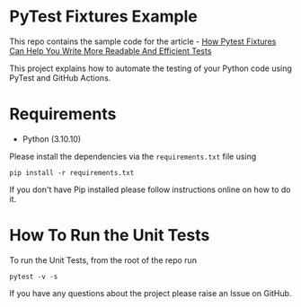 # PyTest Fixtures Example

This repo contains the sample code for the article - [How Pytest Fixtures Can Help You Write More Readable And Efficient Tests](https://pytest-with-eric.com/pytest-best-practices/pytest-fixtures/)

This project explains how to automate the testing of your Python code using PyTest and GitHub Actions.

# Requirements
* Python (3.10.10)

Please install the dependencies via the `requirements.txt` file using 
```commandline
pip install -r requirements.txt
```
If you don't have Pip installed please follow instructions online on how to do it.

# How To Run the Unit Tests
To run the Unit Tests, from the root of the repo run
```commandline
pytest -v -s
```

If you have any questions about the project please raise an Issue on GitHub. 

<!-- [![Coverage Status](coverage.svg)](https://github.com/ericsalesdeandrade/pytest-github-actions-example) -->